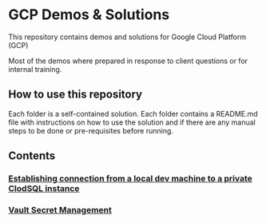 # GCP Demos & Solutions

This repository contains demos and solutions for Google Cloud Platform (GCP)

Most of the demos where prepared in response to client questions or for internal training.

## How to use this repository

Each folder is a self-contained solution.
Each folder contains a README.md file with instructions on how to use the solution and if there are
any manual steps to be done or pre-requisites before running.

## Contents

### [Establishing connection from a local dev machine to a private ClodSQL instance](iap-cloud-sql/README.md)

### [Vault Secret Management](vault-secret-management/README.md)
